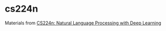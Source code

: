 # cs224n
Materials from [CS224n: Natural Language Processing with Deep Learning](https://web.stanford.edu/class/cs224n/)
